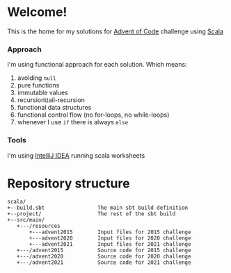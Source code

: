 # Welcome!

This is the home for my solutions for [Advent of Code](https://adventofcode.com) challenge
using [Scala](https://www.scala-lang.org)

### Approach

I'm using functional approach for each solution. Which means:

1. avoiding `null`
1. pure functions
1. immutable values
1. recursion\tail-recursion
1. functional data structures
1. functional control flow (no for-loops, no while-loops)
1. whenever I use `if` there is always `else`

### Tools

I'm using [IntelliJ IDEA](https://www.jetbrains.com/idea/) running scala worksheets

# Repository structure

```
scala/
+--build.sbt                 The main sbt build definition
+--project/                  The rest of the sbt build
+--src/main/                 
   +---/resources
       +---advent2015        Input files for 2015 challenge 
       +---advent2020        Input files for 2020 challenge
       +---advent2021        Input files for 2021 challenge
   +---/advent2015           Source code for 2015 challenge
   +---/advent2020           Source code for 2020 challenge    
   +---/advent2021           Source code for 2021 challenge    
```                    
